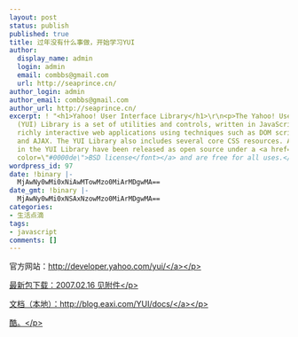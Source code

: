 ```yaml
---
layout: post
status: publish
published: true
title: 过年没有什么事做，开始学习YUI
author:
  display_name: admin
  login: admin
  email: combbs@gmail.com
  url: http://seaprince.cn/
author_login: admin
author_email: combbs@gmail.com
author_url: http://seaprince.cn/
excerpt: ! "<h1>Yahoo! User Interface Library</h1>\r\n<p>The Yahoo! User Interface
  (YUI) Library is a set of utilities and controls, written in JavaScript, for building
  richly interactive web applications using techniques such as DOM scripting, DHTML
  and AJAX. The YUI Library also includes several core CSS resources. All components
  in the YUI Library have been released as open source under a <a href=\"http://developer.yahoo.com/yui/license.txt\"><font
  color=\"#0000de\">BSD license</font></a> and are free for all uses.</p>"
wordpress_id: 97
date: !binary |-
  MjAwNy0wMi0xNiAwMTowMzo0MiArMDgwMA==
date_gmt: !binary |-
  MjAwNy0wMi0xNSAxNzowMzo0MiArMDgwMA==
categories:
- 生活点滴
tags:
- javascript
comments: []
---
```

<p>官方网站：<a href="http:&#47;&#47;developer.yahoo.com&#47;yui&#47;">http:&#47;&#47;developer.yahoo.com&#47;yui&#47;<&#47;a><&#47;p></p>
<p>最新包下载：2007.02.16 见附件<&#47;p></p>
<p>文档（本地）：<a href="http:&#47;&#47;blog.eaxi.com&#47;YUI&#47;docs&#47;">http:&#47;&#47;blog.eaxi.com&#47;YUI&#47;docs&#47;<&#47;a><&#47;p></p>
<p>酷。<&#47;p></p>

